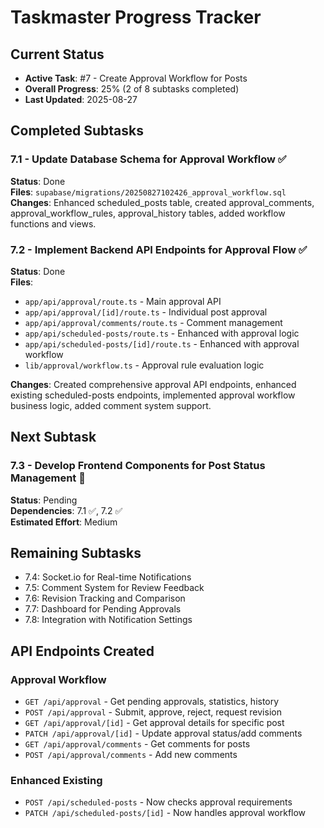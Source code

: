 # Taskmaster Progress Tracker

## Current Status
- **Active Task**: #7 - Create Approval Workflow for Posts
- **Overall Progress**: 25% (2 of 8 subtasks completed)
- **Last Updated**: 2025-08-27

## Completed Subtasks

### 7.1 - Update Database Schema for Approval Workflow ✅
**Status**: Done  
**Files**: `supabase/migrations/20250827102426_approval_workflow.sql`  
**Changes**: Enhanced scheduled_posts table, created approval_comments, approval_workflow_rules, approval_history tables, added workflow functions and views.

### 7.2 - Implement Backend API Endpoints for Approval Flow ✅
**Status**: Done  
**Files**: 
- `app/api/approval/route.ts` - Main approval API
- `app/api/approval/[id]/route.ts` - Individual post approval
- `app/api/approval/comments/route.ts` - Comment management
- `app/api/scheduled-posts/route.ts` - Enhanced with approval logic
- `app/api/scheduled-posts/[id]/route.ts` - Enhanced with approval workflow
- `lib/approval/workflow.ts` - Approval rule evaluation logic

**Changes**: Created comprehensive approval API endpoints, enhanced existing scheduled-posts endpoints, implemented approval workflow business logic, added comment system support.

## Next Subtask

### 7.3 - Develop Frontend Components for Post Status Management 🔄
**Status**: Pending  
**Dependencies**: 7.1 ✅, 7.2 ✅  
**Estimated Effort**: Medium

## Remaining Subtasks
- 7.4: Socket.io for Real-time Notifications  
- 7.5: Comment System for Review Feedback
- 7.6: Revision Tracking and Comparison
- 7.7: Dashboard for Pending Approvals
- 7.8: Integration with Notification Settings

## API Endpoints Created

### Approval Workflow
- `GET /api/approval` - Get pending approvals, statistics, history
- `POST /api/approval` - Submit, approve, reject, request revision
- `GET /api/approval/[id]` - Get approval details for specific post
- `PATCH /api/approval/[id]` - Update approval status/add comments
- `GET /api/approval/comments` - Get comments for posts
- `POST /api/approval/comments` - Add new comments

### Enhanced Existing
- `POST /api/scheduled-posts` - Now checks approval requirements
- `PATCH /api/scheduled-posts/[id]` - Now handles approval workflow
